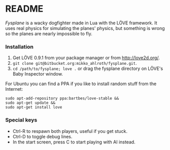 # README #

*Fysplane* is a wacky dogfighter made in Lua with the LÖVE framework. It uses real physics for simulating the planes' physics, but something is wrong so the planes are nearly impossible to fly.

### Installation

1. Get LÖVE 0.9.1 from your package manager or from http://love2d.org/.
2. `git clone git@bitbucket.org:mikko_ahlroth/fysplane.git`.
3. `cd /path/to/fysplane; love .` or drag the fysplane directory on LÖVE's Baby Inspector window.

For Ubuntu you can find a PPA if you like to install random stuff from the Internet:

    sudo apt-add-repository ppa:bartbes/love-stable &&
    sudo apt-get update &&
    sudo apt-get install love

### Special keys

* Ctrl-R to respawn both players, useful if you get stuck.
* Ctrl-D to toggle debug lines.
* In the start screen, press C to start playing with AI instead.